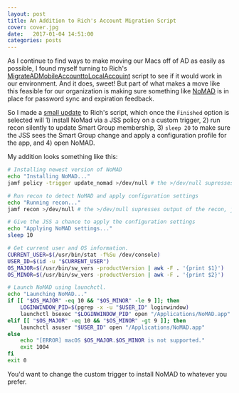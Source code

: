 ```yaml
---
layout: post
title: An Addition to Rich's Account Migration Script
cover: cover.jpg
date:   2017-01-04 14:51:00
categories: posts
---
```


As I continue to find ways to make moving our Macs off of AD as easily as possible, I found myself turning to Rich's [MigrateADMobileAccounttoLocalAccouint](https://github.com/rtrouton/rtrouton_scripts/tree/master/rtrouton_scripts/migrate_ad_mobile_account_to_local_account) script to see if it would work in our environment. And it does, sweet! But part of what makes a move like this feasible for our organization is making sure something like [NoMAD](http://nomad.menu) is in place for password sync and expiration feedback.

So I made a [small update](https://github.com/smashism/casper-scripts/blob/master/migrate_ad_account_to_local_account.sh) to Rich's script, which once the `Finished` option is selected will 1) install NoMad via a JSS policy on a custom trigger, 2) run recon silently to update Smart Group membership, 3) `sleep 20` to make sure the JSS sees the Smart Group change and apply a configuration profile for the app, and 4) open NoMAD.

My addition looks something like this:

```bash
# Installing newest version of NoMAD
echo "Installing NoMAD..."
jamf policy -trigger update_nomad >/dev/null # the >/dev/null supresses output of the policy, just to keep things tidy

# Run recon to detect NoMAD and apply configuration settings
echo "Running recon..."
jamf recon >/dev/null # the >/dev/null supresses output of the recon, just to keep things tidy

# Give the JSS a chance to apply the configuration settings
echo "Applying NoMAD settings..."
sleep 10

# Get current user and OS information.
CURRENT_USER=$(/usr/bin/stat -f%Su /dev/console)
USER_ID=$(id -u "$CURRENT_USER")
OS_MAJOR=$(/usr/bin/sw_vers -productVersion | awk -F . '{print $1}')
OS_MINOR=$(/usr/bin/sw_vers -productVersion | awk -F . '{print $2}')

# Launch NoMAD using launchctl.
echo "Launching NoMAD..."
if [[ "$OS_MAJOR" -eq 10 && "$OS_MINOR" -le 9 ]]; then
	LOGINWINDOW_PID=$(pgrep -x -u "$USER_ID" loginwindow)
	launchctl bsexec "$LOGINWINDOW_PID" open "/Applications/NoMAD.app"
elif [[ "$OS_MAJOR" -eq 10 && "$OS_MINOR" -gt 9 ]]; then
	launchctl asuser "$USER_ID" open "/Applications/NoMAD.app"
else
	echo "[ERROR] macOS $OS_MAJOR.$OS_MINOR is not supported."
	exit 1004
fi
exit 0
```

You'd want to change the custom trigger to install NoMAD to whatever you prefer.
